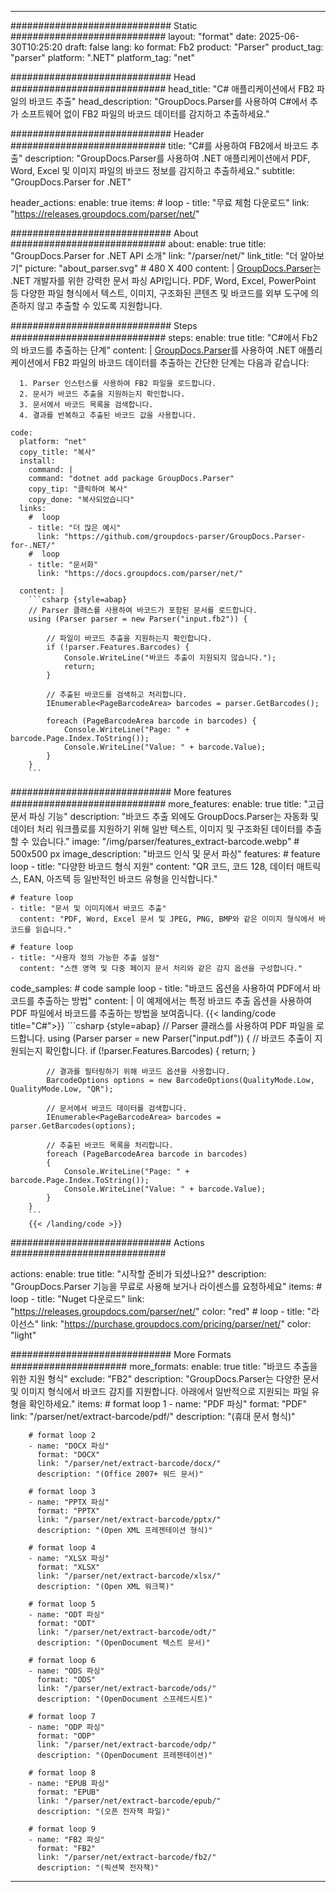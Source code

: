 


---
############################# Static ############################
layout: "format"
date:  2025-06-30T10:25:20
draft: false
lang: ko
format: Fb2
product: "Parser"
product_tag: "parser"
platform: ".NET"
platform_tag: "net"

############################# Head ############################
head_title: "C# 애플리케이션에서 FB2 파일의 바코드 추출"
head_description: "GroupDocs.Parser를 사용하여 C#에서 추가 소프트웨어 없이 FB2 파일의 바코드 데이터를 감지하고 추출하세요."

############################# Header ############################
title: "C#를 사용하여 FB2에서 바코드 추출" 
description: "GroupDocs.Parser를 사용하여 .NET 애플리케이션에서 PDF, Word, Excel 및 이미지 파일의 바코드 정보를 감지하고 추출하세요."
subtitle: "GroupDocs.Parser for .NET" 

header_actions:
  enable: true
  items:
    #  loop
    - title: "무료 체험 다운로드"
      link: "https://releases.groupdocs.com/parser/net/"
      
############################# About ############################
about:
    enable: true
    title: "GroupDocs.Parser for .NET API 소개"
    link: "/parser/net/"
    link_title: "더 알아보기"
    picture: "about_parser.svg" # 480 X 400
    content: |
       [GroupDocs.Parser](/parser/net/)는 .NET 개발자를 위한 강력한 문서 파싱 API입니다. PDF, Word, Excel, PowerPoint 등 다양한 파일 형식에서 텍스트, 이미지, 구조화된 콘텐츠 및 바코드를 외부 도구에 의존하지 않고 추출할 수 있도록 지원합니다.

############################# Steps ############################
steps:
    enable: true
    title: "C#에서 Fb2의 바코드를 추출하는 단계"
    content: |
      [GroupDocs.Parser](/parser/net/)를 사용하여 .NET 애플리케이션에서 FB2 파일의 바코드 데이터를 추출하는 간단한 단계는 다음과 같습니다:
      
      1. Parser 인스턴스를 사용하여 FB2 파일을 로드합니다.
      2. 문서가 바코드 추출을 지원하는지 확인합니다.
      3. 문서에서 바코드 목록을 검색합니다.
      4. 결과를 반복하고 추출된 바코드 값을 사용합니다.
   
    code:
      platform: "net"
      copy_title: "복사"
      install:
        command: |
        command: "dotnet add package GroupDocs.Parser"
        copy_tip: "클릭하여 복사"
        copy_done: "복사되었습니다"
      links:
        #  loop
        - title: "더 많은 예시"
          link: "https://github.com/groupdocs-parser/GroupDocs.Parser-for-.NET/"
        #  loop
        - title: "문서화"
          link: "https://docs.groupdocs.com/parser/net/"
          
      content: |
        ```csharp {style=abap}
        // Parser 클래스를 사용하여 바코드가 포함된 문서를 로드합니다.
        using (Parser parser = new Parser("input.fb2")) {

            // 파일이 바코드 추출을 지원하는지 확인합니다.
            if (!parser.Features.Barcodes) {
                Console.WriteLine("바코드 추출이 지원되지 않습니다.");
                return;
            }

            // 추출된 바코드를 검색하고 처리합니다.
            IEnumerable<PageBarcodeArea> barcodes = parser.GetBarcodes();

            foreach (PageBarcodeArea barcode in barcodes) {
                Console.WriteLine("Page: " + barcode.Page.Index.ToString());
                Console.WriteLine("Value: " + barcode.Value);
            }
        }
        ```  

############################# More features ############################
more_features:
  enable: true
  title: "고급 문서 파싱 기능"
  description: "바코드 추출 외에도 GroupDocs.Parser는 자동화 및 데이터 처리 워크플로를 지원하기 위해 일반 텍스트, 이미지 및 구조화된 데이터를 추출할 수 있습니다."
  image: "/img/parser/features_extract-barcode.webp" # 500x500 px
  image_description: "바코드 인식 및 문서 파싱"
  features:
    # feature loop
    - title: "다양한 바코드 형식 지원"
      content: "QR 코드, 코드 128, 데이터 매트릭스, EAN, 아즈텍 등 일반적인 바코드 유형을 인식합니다."

    # feature loop
    - title: "문서 및 이미지에서 바코드 추출"
      content: "PDF, Word, Excel 문서 및 JPEG, PNG, BMP와 같은 이미지 형식에서 바코드를 읽습니다."

    # feature loop
    - title: "사용자 정의 가능한 추출 설정"
      content: "스캔 영역 및 다중 페이지 문서 처리와 같은 감지 옵션을 구성합니다."
      
  code_samples:
    # code sample loop
    - title: "바코드 옵션을 사용하여 PDF에서 바코드를 추출하는 방법"
      content: |
        이 예제에서는 특정 바코드 추출 옵션을 사용하여 PDF 파일에서 바코드를 추출하는 방법을 보여줍니다.
        {{< landing/code title="C#">}}
        ```csharp {style=abap}
        //  Parser 클래스를 사용하여 PDF 파일을 로드합니다.
        using (Parser parser = new Parser("input.pdf"))
        {
            // 바코드 추출이 지원되는지 확인합니다.
            if (!parser.Features.Barcodes)
            {
                return;
            }

            // 결과를 필터링하기 위해 바코드 옵션을 사용합니다.
            BarcodeOptions options = new BarcodeOptions(QualityMode.Low, QualityMode.Low, "QR");

            // 문서에서 바코드 데이터를 검색합니다.
            IEnumerable<PageBarcodeArea> barcodes = parser.GetBarcodes(options);

            // 추출된 바코드 목록을 처리합니다.
            foreach (PageBarcodeArea barcode in barcodes)
            {
                Console.WriteLine("Page: " + barcode.Page.Index.ToString());
                Console.WriteLine("Value: " + barcode.Value);
            }
        }
        ```
        {{< /landing/code >}}


############################# Actions ############################

actions:
  enable: true
  title: "시작할 준비가 되셨나요?"
  description: "GroupDocs.Parser 기능을 무료로 사용해 보거나 라이센스를 요청하세요"
  items:
    #  loop
    - title: "Nuget 다운로드"
      link: "https://releases.groupdocs.com/parser/net/"
      color: "red"
        #  loop
    - title: "라이선스"
      link: "https://purchase.groupdocs.com/pricing/parser/net/"
      color: "light"


############################# More Formats #####################
more_formats:
    enable: true
    title: "바코드 추출을 위한 지원 형식"
    exclude: "FB2"
    description: "GroupDocs.Parser는 다양한 문서 및 이미지 형식에서 바코드 감지를 지원합니다. 아래에서 일반적으로 지원되는 파일 유형을 확인하세요."
    items: 
        # format loop 1
        - name: "PDF 파싱"
          format: "PDF"
          link: "/parser/net/extract-barcode/pdf/"
          description: "(휴대 문서 형식)"
          
        # format loop 2
        - name: "DOCX 파싱"
          format: "DOCX"
          link: "/parser/net/extract-barcode/docx/"
          description: "(Office 2007+ 워드 문서)"
          
        # format loop 3
        - name: "PPTX 파싱"
          format: "PPTX"
          link: "/parser/net/extract-barcode/pptx/"
          description: "(Open XML 프레젠테이션 형식)"
          
        # format loop 4
        - name: "XLSX 파싱"
          format: "XLSX"
          link: "/parser/net/extract-barcode/xlsx/"
          description: "(Open XML 워크북)"
          
        # format loop 5
        - name: "ODT 파싱"
          format: "ODT"
          link: "/parser/net/extract-barcode/odt/"
          description: "(OpenDocument 텍스트 문서)"
          
        # format loop 6
        - name: "ODS 파싱"
          format: "ODS"
          link: "/parser/net/extract-barcode/ods/"
          description: "(OpenDocument 스프레드시트)"
          
        # format loop 7
        - name: "ODP 파싱"
          format: "ODP"
          link: "/parser/net/extract-barcode/odp/"
          description: "(OpenDocument 프레젠테이션)"
          
        # format loop 8
        - name: "EPUB 파싱"
          format: "EPUB"
          link: "/parser/net/extract-barcode/epub/"
          description: "(오픈 전자책 파일)"
          
        # format loop 9
        - name: "FB2 파싱"
          format: "FB2"
          link: "/parser/net/extract-barcode/fb2/"
          description: "(픽션북 전자책)"
         
          

---